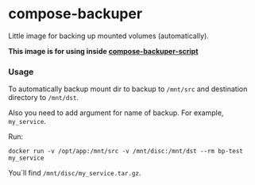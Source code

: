 # compose-backuper
Little image for backing up mounted volumes (automatically).

**This image is for using inside [compose-backuper-script](https://github.com/approximatenumber/compose-backuper-script)**

### Usage

To automatically backup mount dir to backup to `/mnt/src` and destination directory to `/mnt/dst`.

Also you need to add argument for name of backup. For example, `my_service`.

Run:

`docker run -v /opt/app:/mnt/src -v /mnt/disc:/mnt/dst --rm bp-test my_service`

You\`ll find `/mnt/disc/my_service.tar.gz`.
